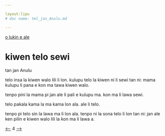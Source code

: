 ```yaml
---

layout:lipu
# doc name: tml_jan_Anulu.md

--- 
```


[o lukin e ale](toki_musi_lili_tok.md)

# kiwen telo sewi
tan jan Anulu

telo insa la
kiwen walo lili li lon.
kulupu telo la kiwen ni li sewi
tan ni:
mama kulupu li pana e kon ma
tawa kiwen walo.

tenpo pini la
mama pi jan ale
li pali e kulupu ma.
kon ma li lawa sewi.

telo pakala kama la
ma kama lon ala.
ale li telo.

tenpo pi telo sin la
lawa ma li lon ala.
tenpo ni la
sona telo li lon tan ni:
jan ale ken pilin
e kiwen walo lili la
kon ma li lawa a.


[<--](tml_jan_Alon.md) 4 [-->](tml_jan_Apu.md)
